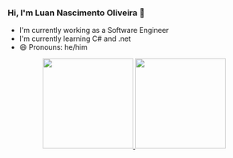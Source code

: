 ### Hi, I'm Luan Nascimento Oliveira 👋
  
- I'm currently working as a Software Engineer
- I'm currently learning C# and .net
- 😄 Pronouns: he/him

<div align="center">
  <a href="https://github.com/luanoliveiradasilva">
  <img height="180em" src="https://github-readme-stats.vercel.app/api?username=luanoliveiradasilva&show_icons=true&theme=dark&include_all_commits=true&count_private=true"/>
  <img height="180em" src="https://github-readme-stats.vercel.app/api/top-langs/?username=luanoliveiradasilva&layout=compact&langs_count=7&theme=dark"/>
</div>
